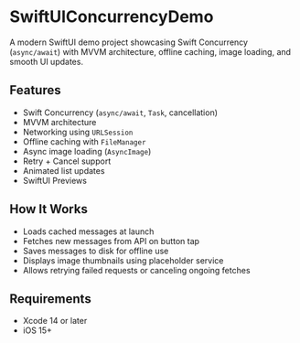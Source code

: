 # SwiftUIConcurrencyDemo

A modern SwiftUI demo project showcasing Swift Concurrency (`async/await`) with MVVM architecture, offline caching, image loading, and smooth UI updates.

## Features

- Swift Concurrency (`async/await`, `Task`, cancellation)
- MVVM architecture
- Networking using `URLSession`
- Offline caching with `FileManager`
- Async image loading (`AsyncImage`)
- Retry + Cancel support
- Animated list updates
- SwiftUI Previews

## How It Works

- Loads cached messages at launch
- Fetches new messages from API on button tap
- Saves messages to disk for offline use
- Displays image thumbnails using placeholder service
- Allows retrying failed requests or canceling ongoing fetches

## Requirements

- Xcode 14 or later
- iOS 15+
